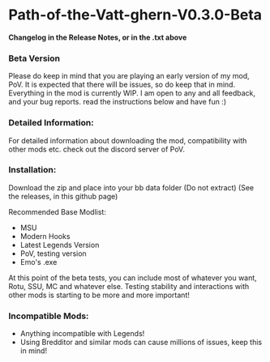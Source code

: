 # Path-of-the-Vatt-ghern-V0.3.0-Beta
**Changelog in the Release Notes, or in the .txt above**

### Beta Version

Please do keep in mind that you are playing an early version of my mod, PoV. It is expected that there will be issues, so do keep that in mind. Everything in the mod is currently WIP. I am open to any and all feedback, and your bug reports. read the instructions below and have fun :)

### Detailed Information:
For detailed information about downloading the mod, compatibility with other mods etc. check out the discord server of PoV.

### Installation:

Download the zip and place into your bb data folder (Do not extract)
(See the releases, in this github page)

Recommended Base Modlist:
* MSU
* Modern Hooks
* Latest Legends Version
* PoV, testing version
* Emo's .exe

At this point of the beta tests, you can include most of whatever you want, Rotu, SSU, MC and whatever else. Testing stability and interactions with other mods is starting to be more and more important!

### Incompatible Mods:
* Anything incompatible with Legends!
* Using Bredditor and similar mods can cause millions of issues, keep this in mind!
